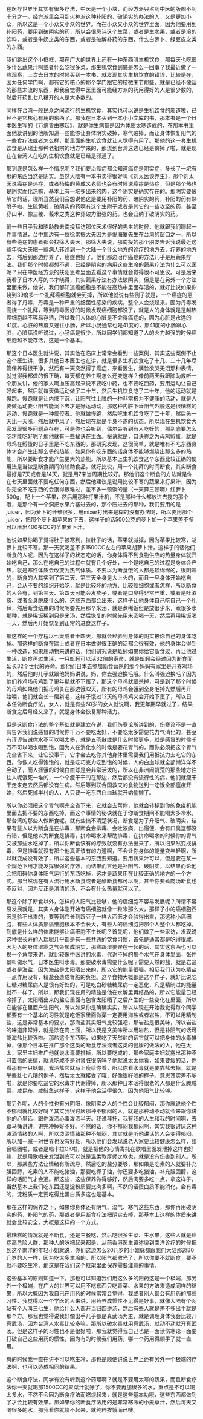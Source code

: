 在医疗世界里其实有很多疗法，中医是一个小块，而经方派只占到中医的版图不到十分之一。经方派里会用到火神派这种补阳的、破阴实的办法的人，又是更加小众，所以这是一个小众又小众的世界。而在小众又小众的世界里面，因为他要用到补阳药，要用到破阴实的药，所以会很忌讳这个生菜，或者是生水果，或者是冷的饮料，或者是牛奶之类的东西，或者是破解补药的东西，什么白萝卜、绿豆皮之类的东西。

我们跳出这个小框框，那在广大的世界上还有一种东西叫生机饮食，那每天也吃很多什么蔬果汁啊或者什么吃很多菜，那生机饮食到底是怎么一回事？我最近做了一些观察，上次去日本的时候买到一本书，就发现其实生机饮食的错误，比较是在，因为任何学门啊，都有它的核心的那个学门跟它的枝微末节那些，就是已经不像话的那些末流的东西，那我会觉得中医里面可能经方派的药用得好的人是很少数的，然后开药乱七八糟开的人是大多数的。

同样在台湾一般民众之间流行的生机饮食，其实也可以说是生机饮食的邪道啦，已经不是它核心有用的东西了。那我在日本买到一本小小文库的书，那本书是一个日本医生写的《万病皆由寒起》，就是你生病都是因为体质太寒造成的，在那本书里面他就讲到的他所知道一些能够让身体阴实破掉，寒气破掉，而让身体恢复阳气的一些食疗法或者怎么样，那里面的生机饮食就让人觉得有用了。那他的这一套生机饮食是从瑞士那种老祖宗的地方学来的，那流到台湾这边已经是疯掉了啦，就是现在在台湾人在吃的生机饮食就是已经是邪道了。

那到底是怎么样一个情况呢？我们要治癌症都会知道癌症是阴实症，多长了一坨有形的东西当然是阴实。虽然大陆有一本书卖得很好叫《刘太医谈养生》，那个刘太医说癌症是热症，或者杨梅的黄成义老师也会有时候说癌症是热症，但是那个热也是阴实而化热嘛，基本上有一坨多出来的肉，这个阴实是确实存在的。那阴实要破解它的话，理所当然我们会想说他这是要用补阳的药、破阴实的药，补阳的药有熟附子啦、生硫黄啦，破阴实的药啊有这个生附子或者是其它的一些攻坚的药，甚至穿山甲、像三棱、莪术之类这种穿破力很强的药。也会归纳于破阴实的药。

前一些日子我和陈助教去南投拜访那位医术很好的先生的时候，他就跟我们聊起一件事情说，台中那边有一位徐崇振大夫因为是倪海厦先生在台湾的窗口之一，所以有些绝症的患者都会找徐大夫医，那徐大夫说，那南投的那个朋友告诉我说最近这些年徐大夫把一些病人转诊到一个大陆一个什么地方的诊疗的地方去，疗养的地方去，然后到那边疗养了，癌症也好了。他们那边治疗癌症的方法几乎是用蔬果疗法。我们那个时候都想不通，已经是阴实的病用这些生冷的蔬果疗法为什么可以医呢？只在中医经方派的扶阳思考里面去看这个事情就会觉得很不可思议。可是后来我看了日本人写的书才晓得，其实蔬果疗法有办法破阴实，但是是在另外一个方法里面来做，他说，我们都知道癌细胞是不能在高热中里面存活的，就好比说如果你烧到39度多一个礼拜癌细胞就会死掉，所以他就说有些例子就是，一个癌症的患者得了丹毒，丹毒是一种严重的细菌性感染的疾病，整个人会烧起来。因为丹毒发高烧一个礼拜，等到丹毒医好的时候发现癌细胞都没了，就是人的身体就是是越热癌细胞越不容易存活，所以我们人体的心脏是不会得癌症的，因为心脏是永远的41度。心脏的热度又通往小肠，所以小肠通常也是41度的，那41度的小肠跟心脏，心脏癌没听说过，小肠癌是很少，所以同学们都知道了人的火力越强的时候癌细胞越不能存活，这是一个基本。

那这个日本医生就讲说，其实他在临床上常常会看到一些案例，其实这些案例不止这个医生讲，很多其他日本医生也在讲，就是很多生机饮食吃了十几、二十几年尽管保养得很干净，然后有一天突然得了癌症，来看医生，满脸欲哭无泪那种表情，就觉得我都做的很正确，每天都在养生啊怎么还变这样？像前两天我跟陈助教听一个朋友讲，他的家人啊血压高起来说不要吃中药，也不要吃西药，要用运动让自己好起来，然后就每天做运动做了二十年，然后生机饮食吃了二十年，他的运动就是慢跑。慢跑就是让内脏下沉，让阳气往上脱的一种非常极为不健康的活动，就是人要做运动要让阳气能沉下去才是好运动动，那这种内脏下垂阳气外脱这是很糟糕的运动，慢跑就是一种佼佼者。他就做慢跑，然后吃生机饮食吃了二十年，然后头一天比一天涨，然后就中风了，然后现在就是半身不遂的状态。所以现在生机饮食大家发现很多问题点存在，可是你也会听到，偶尔会听到有人吃好的，那到底要怎么吃才能吃好呢？那他就有一些秘诀在里面。秘诀就是，口诀称之为母鸡孵蛋，就是母鸡在孵蛋的日子里是不吃东西的。那研究发现，这很简单，就是唯有不吃东西身体才会产生出那么多的热能，如果你有吃东西的话身体不能够燃烧出那么多的热能，所以要断食才能产生更大的热能。所以基本上生机饮食这个东西比较正确的使用法是当做是断食期间的辅助食品，就好比说，用一个礼拜的时间断食，其实断食最好是7天或者是14天，就是用7来当周期比较好。那他们这个断食的方法就是你在七天里面就不要吃任何东西，然后他建议是说用比较不寒的蔬果来打果汁，因为你完全不吃东西的会饿得很难过，差不多一顿饭的量（一天算三顿啊）红萝卜500g，配上一个苹果，然后用那种打果汁机，不是那种什么都放进去搅的那个哦，是那个有一个洞把水果片塞进去的，那个压进去的那种，我们要用的是juicer，因为萝卜的纤维很多，用mixer打出来是糊的没有办法喝，所以要用那个juicer，把那个萝卜和苹果放下去，这样子的话500公克的萝卜加一个苹果差不多可以压出400多CC的苹果萝卜汁。

他说如果你喝了觉得肚子被寒到，拉肚子的话，苹果就减掉，因为苹果比较寒，胡萝卜比较不寒。那一天就喝差不多1500CC左右的苹果胡萝卜汁，这样子的话他们断食的人呢，因为在这样子的状态吃的话，你身体得不到食物供应的热量身体就开始吃自己，那么在吃自己的过程中就有几个好处，一个是吃自己的过程是身体会产热，就是寒性体质会改变为热气体质。不要以为断食饿的人都是软绵绵的，很阴寒的，断食的人其实到了第二天、第三天全身是大上火的，而且一旦身体开始吃自己，会从不要的组织开始吃，就是比较坏的地方、比较癌细胞或者怎样，所以断食的人会有，到第三天、第四天可能会发疹子，或者是口臭得非常严重，或者是吐浓痰、或者全身脱皮什么的，这些东西都会出来，这样子让他身体自己吃自己一个礼拜，然后断食结束的时候呢要先用那个米汤，就是煮稀饭但是放很少米，煮很多水那种，就是稀饭稀到只是米汤，然后恢复的时候先用米汤喝一天，然后再用稀饭喝一天，然后再开始恢复到正常的进食这样子。

那这样的一个疗程以七天或者十四天，那就会经验到身体的阴实被你自己的身体吃掉。那这样的断食在瑞士或者在日本做得很正确的话都会很有效，他的身体会得到一种改造，如果用动物来讲的话，他们研究说是蚯蚓如果你给它断食过，再让他过生活，断食再过生活，一只蚯蚓可以活32倍的寿命，就是蚯蚓会经过因为断食而延长32个世代的寿命。那他们日本去参加断食营队的那个妈妈有家里是开养鸡场的，然后他的儿子就跟他妈妈讲说，妈，你去强迫换毛哦。什么叫强迫换毛？因为他们养鸡场母鸡到了更年期就不下蛋了，那这个母鸡就要杀掉，可是到了那个时候的母鸡如果他们把母鸡关在那边饿12天，所有的母鸡会饿到全身毛掉光然后再开始喂，他们就会长一层新毛，这样子饿过12天的母鸡鸡又会开始下蛋了，所以日本任做断食疗法，女人，就是有些60岁的女人就说啊，我更年期早就过了，结果断食之后月经又来了，就是身体会恢复那种活力。

但是这断食疗法的整个基础就是建立在说，我们伤寒论所讲到的，伤寒论不是一直有告诉我们说感冒的时候你千万不要吃太好，不要吃太多需要花力气消化的，甚至有谆谆告诫你水不可以喝太多，就是五苓散或是什么时候更多，就是感冒的时候千万不可以喝水喝到饱，因为人在消化水的时候是要花胃气的，而你必须把这个胃气完全省下来，让它没事干，它才会去吃你其他身体里需要我们用抵抗力去吃它的东西。你像人吃得饱饱的，就是吃巧克力吃到饱的时候，人的白血球就全部懒洋洋不会动了，而人捱饿的时候白血球是会非常活泼的，所以在非洲闹饥荒的那些地方往往人呢饿死一堆的，一个个瘦干干的在那边，然后都没有流行性的病，他们就瘦干干走来走去然后都没有生病。然后等到联合国救灾的食物送到一吃饭全部瘟疫开始，然后死掉半村的人，人只要一吃东西白血球就开始偷懒了。

所以你必须把这个胃气啊完全省下来，它就会去帮你，他就会转移到你的免疫机能里面去把不要的东西吃掉，而这个事情的秘诀就在于你断食期间不能喝太多冷水，那台湾的那些人做断食呢，就有些搞不清楚状况，断食是为了升阳气、破阴实，结果有些人以为断食是在排毒，那断食会排毒、会吐浓痰、出宿便、会有口臭这都没有错，但是他以为断食是排毒，拼命喝水来帮助排毒，在拼命喝水的时候你的胃气又被那些水吃掉了，所以你断食该有的疗效就没有办法出来了，所以旧果然变成排毒，但是排毒就没有那个他真正该有的力道啊，不会让你身体的能量变年轻啊，所以就变成没有效了，所以这些基本的东西要知道。要用蔬果汁可以，但是要在某一个规范下用才能发挥很强的疗效，而结果而言还是补阳气、破阴实，以结果而论他会把阻碍你身体阳气运行的东西吃掉，这才是蔬果用在比较正确的地方的一个方式。那当然现在有人流行用水断食或者是醋断食都可以啊，甚至你要煮肉汤断食也不反对，因为反正是清清的汤，不会有什么热量就可以了。

那这个除了断食以外，怎样的人阳气比较够，他的癌细胞不容易发展呢？所谓不容易发展就是，其实人身体刚开始有癌细胞就像一粒米那么大，那样子小的癌细胞西医是验不出来的，要等到它长到跟豆子一样大西医才会验得出来，那这种小癌细胞，有些人体质那癌细胞根本不会长大，有些人的癌细胞把那个人整个人都吃掉。到底是什么样的体质能够让癌细胞不生长呢？首先呢，他们做了一些采访，发现说这种很长寿的人瑞呢几乎都是有一些共通的饮食习惯，首先是通常都是吃得很咸，因为人的身体湿寒之气会聚成阴实，那寒跟湿要聚在一起的话，其实这东西也可以换一个角度来讲，就比较像中医讲的水毒，代谢不掉的那个水气在身体里面，张仲景叫做水气，日本医生叫水毒。那要破水毒需要什么呢？需要天然的盐，就是岩盐或者是海盐，因为海盐是太阳晒出来的，所以它的能量很强。相反我们认为吃精盐一点作用没有，精盐会造成肾脏的负担。这个食物大概都是这个样子，就好比说吃红糖对糖尿病人是很有好处的，可是吃白砂糖糖尿病一定恶化，凡是精制过的能量就不一样了。所以，那我们现在用的精盐是他在水解里再结晶的，所以它能量已经冷掉了，太阳晒出来的盐它里面有包含太阳晒了之后产生的一些变化在里面，所以它能够在里面产生阳气，所以如果你是确确实实，所以从现在开始我觉得每个同学都要有一个基本的习性就是吃饭家里面做菜一定要用海盐或者岩盐，不可以用精制盐，这是非常基本的要求。那海盐其实阳气比较强吧，那岩盐是很美味，所以岩盐的味道非常好，就是涂在肉上面，所以我是贪美味所以用岩盐，但是补阳气的话可能海盐比较强啦。那盐这个东西啊，如果吃了天然盐的话它就可以把身体的水毒排掉，像那个日本在推广那个这类的断食疗法或者这类的健康的做法的人，他在太太，家里主妇推广他就说水毒要排掉，所以要吃咸的，那些家庭主妇就露出那种不可置信的表情，就说吃咸不是对肾脏很伤吗？他就说太太你看，如果要瘦的话，你看那有一只蛞蝓，我洒盐它就马上瘦给你看，所以你看水毒就是要靠盐去掉，就是举些乱七八糟的例子，然后太太就接受了哦，好像很好唬的样子。意思其实差不多啦，就是你要吃盐它的水毒才代谢得掉，所以那种日本活得很老的人都是什么腌咸菜、咸昆布、咸鲑鱼这样子，这样子他会活得很久，因为他阳气比较够。

那另外呢，人的个性也有分阴阳，像阴实之人的个性会比较郁闷，那你就说他个性不郁闷就比较好吗？其实我很讨厌那种不郁闷的人，就是那种动不动就会来跟你讲他的心里话，跟你泼洒心事泼洒半天。我说拜托，我有我的人生和我的时间啊，去跟马桶讲讲，讲完冲掉好不好。不然的话，你不郁闷我郁闷啊，其实我很讨厌这种泼洒情绪的人啊，所以泼洒情绪那种不郁闷，其实就是听他讲话的人会变得郁闷，所以加一减一对世界也没有好处，所以他们会发现说老人家要比较健康怎么样，组合唱团啦，或者是唱卡拉OK啦，就是把他的心情寄托在歌唱里面发泄掉这样也好嘛，就是用歌唱来发泄到底可以说是温柔敦厚师之教也，就是没有伤害到别人。所以，那某些方法让情绪有所疏导，然后吃的盐分要够，那如果是吃素的人就要补充胆固醇，吃素的人不能吃猪油，那要吃椰子油，你还要多吃猪油，补充胆固醇，这样的话阳气才会通。那这些，这些保养做得够好，然后肉要多吃一点，拿这样子，当然基本上我们吃东西还是淀粉质要比肉多啊，不然的话蛋白质不能消化，会有毒的，淀粉质一定要吃得比蛋白质多这也是基本。

那在这样的保养之下，如果你身体还有阴气、湿气、寒气这些东西，那你再用破阴实的药、补阳气的药，那或者是用断食疗法把阴实去掉，那基本上这样的体质来讲就会比较安全，大概是这样的一个方式。

最糟糕的情况就是不断食，还是三餐吃，然后吃很多生菜、生水果，这些人就是癌症高危险人群，那种人的脉把起来都是，从前香港医生谭述渠到南洋诊疗的时候把到这个南洋的年轻小姐就说，你们这边怎么20几岁的小姐脉都跟我们大陆那边80几岁的人一样，因为吃太多生冷的，所以阳气都散光了，所以你要不就断食，要不就不要吃生冷，那这是在我们这个框架里面保养需要注意的事情。

这些基本的原则知道一下，那也可以知道我们用这么多的阳药这是一个极端，那另外一个极端，在广大的世界可以用不吃东西只吃青菜、水果的方法来造成同样的结果，所以大概因为我自己在用药的时候常常会觉得，我或者别人都会有用药的那些习性，我觉得以一个学医的人来讲，用药养成惯性不见得是好事，就像大陆有个网站有个人叫三七生，他给什么人都开当归四逆汤，然后有些人就是差不多出手就是那个方。那我也觉得说我好像出手几乎都是真武汤为主，就是调理身体我会比较开真武汤，因为台湾人水毒比较多嘛，那所以破水毒就用真武汤，就动不动就开真武汤。但是这样子的习性也不是很好啦，那我就觉得我自己也是一面读伤寒论一面要打破自己这些用药的惯性，因为有的时候我们用药，哪一个药用得顺手了就一直用。

有的时候我一直在讲不可以吃生冷，那也是顺便讲说世界上还有另外一个极端的疗法啊，也可以造成相同的结果。

这个断食疗法，同学有没有听到这个药理啊？就是不要用太寒的蔬果，而且断食疗法你一天就喝那1500CC的果菜汁就好了，你不要再加很多的水，重点是不可以喝太多水，不然不会因为断食疗法而燃烧起来，就是这些基本功哦，这些东西都做到了才会比较有效果。那如果你的断食疗法用的是非常寒冷的小麦草汁，然后每天又喝很多的水，那我看你就烧不起来，就纯粹挨饿而已噢。
